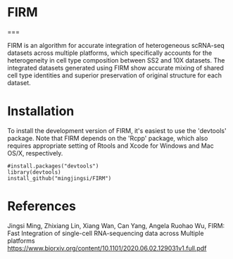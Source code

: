 # FIRM
===

FIRM is an algorithm for accurate integration of heterogeneous scRNA-seq datasets across multiple platforms, which specifically accounts for the heterogeneity in cell type composition between SS2 and 10X datasets. The integrated datasets generated using FIRM show accurate mixing of shared cell type identities and superior preservation of original structure for each dataset.

Installation
===========

To install the development version of FIRM, it's easiest to use the 'devtools' package. Note that FIRM depends on the 'Rcpp' package, which also requires appropriate setting of Rtools and Xcode for Windows and Mac OS/X, respectively.

```
#install.packages("devtools")
library(devtools)
install_github("mingjingsi/FIRM")
```

References
==========

Jingsi Ming, Zhixiang Lin, Xiang Wan, Can Yang, Angela Ruohao Wu, FIRM: Fast Integration of single-cell RNA-sequencing data across Multiple platforms
https://www.biorxiv.org/content/10.1101/2020.06.02.129031v1.full.pdf
